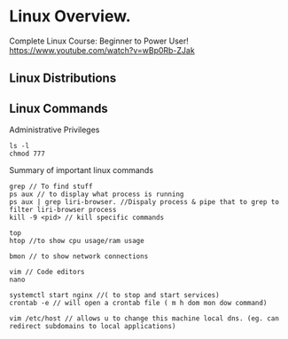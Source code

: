 # Linux Overview. 

Complete Linux Course: Beginner to Power User!
https://www.youtube.com/watch?v=wBp0Rb-ZJak

## Linux Distributions
## Linux Commands

Administrative Privileges
```
ls -l
chmod 777
```

Summary of important linux commands
```
grep // To find stuff
ps aux // to display what process is running
ps aux | grep liri-browser. //Dispaly process & pipe that to grep to filter liri-browser process
kill -9 <pid> // kill specific commands

top
htop //to show cpu usage/ram usage

bmon // to show network connections

vim // Code editors 
nano

systemctl start nginx //( to stop and start services)
crontab -e // will open a crontab file ( m h dom mon dow command)

vim /etc/host // allows u to change this machine local dns. (eg. can redirect subdomains to local applications)


```
